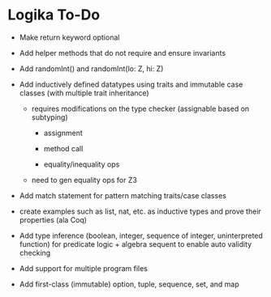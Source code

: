 Logika To-Do
============

* Make return keyword optional 

* Add helper methods that do not require and ensure invariants

* Add randomInt() and randomInt(lo: Z, hi: Z)

* Add inductively defined datatypes using traits and immutable case classes (with multiple trait inheritance)
 
  * requires modifications on the type checker (assignable based on subtyping)
  
    * assignment
    
    * method call
    
    * equality/inequality ops
    
  * need to gen equality ops for Z3
    
* Add match statement for pattern matching traits/case classes

* create examples such as list, nat, etc. as inductive types and prove their properties (ala Coq)

* Add type inference (boolean, integer, sequence of integer, uninterpreted function) 
  for predicate logic + algebra sequent to enable auto validity checking

* Add support for multiple program files
  
* Add first-class (immutable) option, tuple, sequence, set, and map
